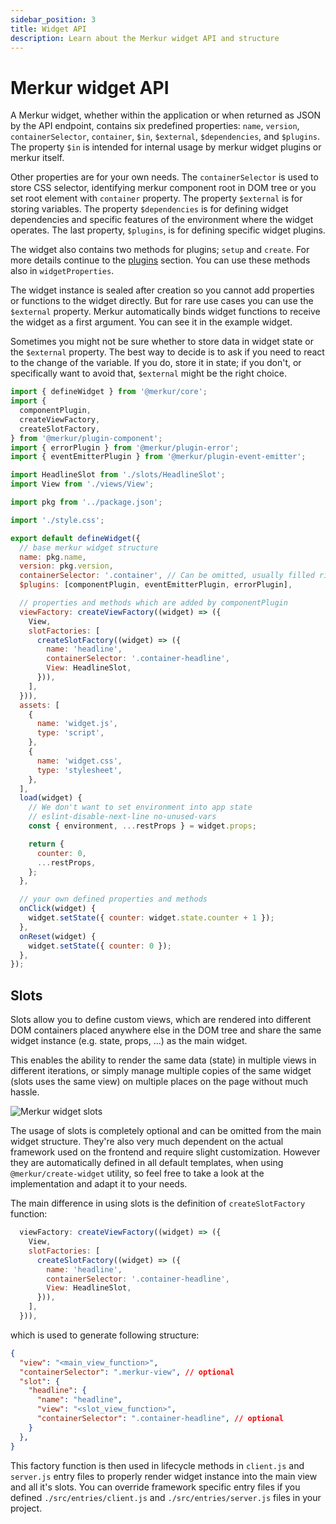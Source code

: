 ```yaml
---
sidebar_position: 3
title: Widget API
description: Learn about the Merkur widget API and structure
---
```


# Merkur widget API

A Merkur widget, whether within the application or when returned as JSON by the API endpoint, contains six predefined properties: `name`, `version`, `containerSelector`, `container`, `$in`, `$external`, `$dependencies`, and `$plugins`. The property `$in` is intended for internal usage by merkur widget plugins or merkur itself.

Other properties are for your own needs. The `containerSelector` is used to store CSS selector, identifying merkur component root in DOM tree or you set root element with `container` property. The property `$external` is for storing variables. The property `$dependencies` is for defining widget dependencies and specific features of the environment where the widget operates. The last property, `$plugins`, is for defining specific widget plugins.

The widget also contains two methods for plugins; `setup` and `create`. For more details continue to the [plugins](/docs/plugins) section. You can use these methods also in `widgetProperties`.

The widget instance is sealed after creation so you cannot add properties or functions to the widget directly. But for rare use cases you can use the `$external` property. Merkur automatically binds widget functions to receive the widget as a first argument. You can see it in the example widget.

Sometimes you might not be sure whether to store data in widget state or the `$external` property. The best way to decide is to ask if you need to react to the change of the variable. If you do, store it in state; if you don't, or specifically want to avoid that, `$external` might be the right choice.

```javascript
import { defineWidget } from '@merkur/core';
import {
  componentPlugin,
  createViewFactory,
  createSlotFactory,
} from '@merkur/plugin-component';
import { errorPlugin } from '@merkur/plugin-error';
import { eventEmitterPlugin } from '@merkur/plugin-event-emitter';

import HeadlineSlot from './slots/HeadlineSlot';
import View from './views/View';

import pkg from '../package.json';

import './style.css';

export default defineWidget({
  // base merkur widget structure
  name: pkg.name,
  version: pkg.version,
  containerSelector: '.container', // Can be omitted, usually filled right after widget creation.
  $plugins: [componentPlugin, eventEmitterPlugin, errorPlugin],

  // properties and methods which are added by componentPlugin
  viewFactory: createViewFactory((widget) => ({
    View,
    slotFactories: [
      createSlotFactory((widget) => ({
        name: 'headline',
        containerSelector: '.container-headline',
        View: HeadlineSlot,
      })),
    ],
  })),
  assets: [
    {
      name: 'widget.js',
      type: 'script',
    },
    {
      name: 'widget.css',
      type: 'stylesheet',
    },
  ],
  load(widget) {
    // We don't want to set environment into app state
    // eslint-disable-next-line no-unused-vars
    const { environment, ...restProps } = widget.props;

    return {
      counter: 0,
      ...restProps,
    };
  },

  // your own defined properties and methods
  onClick(widget) {
    widget.setState({ counter: widget.state.counter + 1 });
  },
  onReset(widget) {
    widget.setState({ counter: 0 });
  },
});

```

## Slots

Slots allow you to define custom views, which are rendered into different DOM containers placed anywhere else in the DOM tree and share the same widget instance (e.g. state, props, ...) as the main widget.

This enables the ability to render the same data (state) in multiple views in different iterations, or simply manage multiple copies of the same widget (slots uses the same view) on multiple places on the page without much hassle.

![Merkur widget slots](/img/slots.png)

The usage of slots is completely optional and can be omitted from the main widget structure. They're also very much dependent on the actual framework used on the frontend and require slight customization. However they are automatically defined in all default templates, when using `@merkur/create-widget` utility, so feel free to take a look at the implementation and adapt it to your needs.

The main difference in using slots is the definition of `createSlotFactory` function:

```javascript
  viewFactory: createViewFactory((widget) => ({
    View,
    slotFactories: [
      createSlotFactory((widget) => ({
        name: 'headline',
        containerSelector: '.container-headline',
        View: HeadlineSlot,
      })),
    ],
  })),
```

which is used to generate following structure:

```json
{
  "view": "<main_view_function>",
  "containerSelector": ".merkur-view", // optional
  "slot": {
    "headline": {
      "name": "headline",
      "view": "<slot_view_function>",
      "containerSelector": ".container-headline", // optional
    }
  },
}
```

This factory function is then used in lifecycle methods in `client.js` and `server.js` entry files to properly render widget instance into the main view and all it's slots. You can override framework specific entry files if you defined `./src/entries/client.js` and `./src/entries/server.js` files in your project.
